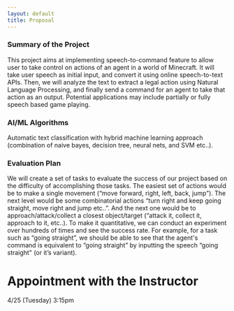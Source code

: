 ```yaml
---
layout: default
title: Proposal
---
```


### Summary of the Project

This project aims at implementing speech-to-command feature to allow user to take control on actions of an agent in a world of Minecraft. It will take user speech as initial input, and convert it using online speech-to-text APIs. Then, we will analyze the text to extract a legal action using Natural Language Processing, and finally send a command for an agent to take that action as an output. Potential applications may include partially or fully speech based game playing.

### AI/ML Algorithms

Automatic text classification with hybrid machine learning approach (combination of naive bayes, decision tree, neural nets, and SVM etc..).

### Evaluation Plan

We will create a set of tasks to evaluate the success of our project based on the difficulty of accomplishing those tasks. The easiest set of actions would be to make a single movement (“move forward, right, left, back, jump”). The next level would be some combinatorial actions “turn right and keep going straight, move right and jump etc..”. And the next one would be to approach/attack/collect a closest object/target (“attack it, collect it, approach to it, etc..). To make it quantitative, we can conduct an experiment over hundreds of times and see the success rate. For example, for a task such as “going straight”, we should be able to see that the agent's command is equivalent to “going straight” by inputting the speech “going straight" (or it’s variant).

# Appointment with the Instructor

4/25 (Tuesday) 3:15pm
